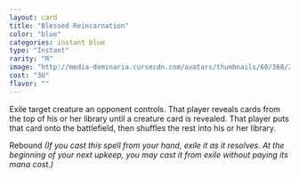 ```yaml
---
layout: card
title: "Blessed Reincarnation"
color: "blue"
categories: instant blue
type: "Instant"
rarity: "R"
image: "http://media-dominaria.cursecdn.com/avatars/thumbnails/68/368/200/283/635618455214242314.png"
cost: "3U"
flavor: ""
---
```


Exile target creature an opponent controls. That player reveals cards from the top of his or her library until a creature card is revealed. That player puts that card onto the battlefield, then shuffles the rest into his or her library.

Rebound <em>(If you cast this spell from your hand, exile it as it resolves. At the beginning of your next upkeep, you may cast it from exile without paying its mana cost.)</em>
